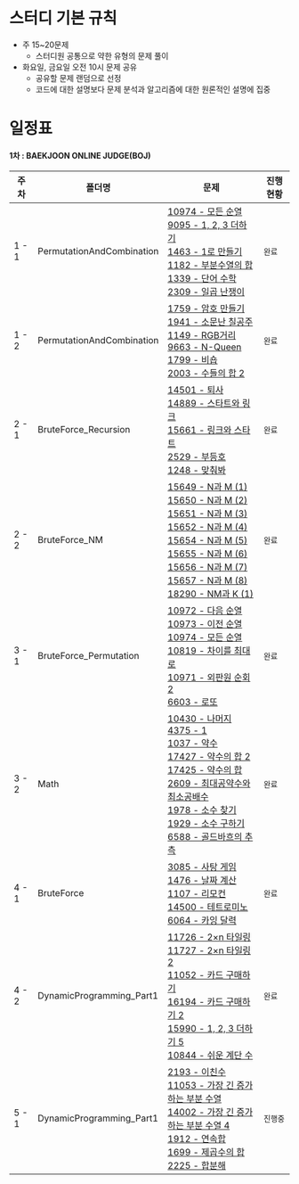 # 스터디 기본 규칙

- 주 15~20문제
  - 스터디원 공통으로 약한 유형의 문제 풀이
- 화요일, 금요일 오전 10시 문제 공유
  - 공유할 문제 랜덤으로 선정
  - 코드에 대한 설명보다 문제 분석과 알고리즘에 대한 원론적인 설명에 집중

# 일정표

#### 1차 : BAEKJOON ONLINE JUDGE(BOJ)

| **주차** | **폴더명**                | **문제**                                                                                                                                                                                                                                                                                                                                                                                                                                                                                                                                                                                    | **진행 현황** |
| -------- | ------------------------- | ------------------------------------------------------------------------------------------------------------------------------------------------------------------------------------------------------------------------------------------------------------------------------------------------------------------------------------------------------------------------------------------------------------------------------------------------------------------------------------------------------------------------------------------------------------------------------------------- | ------------- |
| 1 - 1    | PermutationAndCombination | [10974 - 모든 순열](https://www.acmicpc.net/problem/10974) <br> [9095 - 1, 2, 3 더하기](https://www.acmicpc.net/problem/9095) <br> [1463 - 1로 만들기](https://www.acmicpc.net/problem/1463) <br> [1182 - 부분수열의 합](https://www.acmicpc.net/problem/1182) <br> [1339 - 단어 수학](https://www.acmicpc.net/problem/1339) <br> [2309 - 일곱 난쟁이](https://www.acmicpc.net/problem/2309)                                                                                                                                                                                                | `완료`        |
| 1 - 2    | PermutationAndCombination | [1759 - 암호 만들기](https://www.acmicpc.net/problem/1759) <br> [1941 - 소문난 칠공주](https://www.acmicpc.net/problem/1941) <br> [1149 - RGB거리](https://www.acmicpc.net/problem/1149) <br> [9663 - N-Queen](https://www.acmicpc.net/problem/9663) <br> [1799 - 비숍](https://www.acmicpc.net/problem/1799) <br> [2003 - 수들의 합 2](https://www.acmicpc.net/problem/2003)                                                                                                                                                                                                               | `완료`        |
| 2 - 1    | BruteForce_Recursion      | [14501 - 퇴사](https://www.acmicpc.net/problem/14501) <br> [14889 - 스타트와 링크](https://www.acmicpc.net/problem/14889) <br> [15661 - 링크와 스타트](https://www.acmicpc.net/problem/15661) <br> [2529 - 부등호](https://www.acmicpc.net/problem/2529) <br> [1248 - 맞춰봐](https://www.acmicpc.net/problem/1248)                                                                                                                                                                                                                                                                         | `완료`        |
| 2 - 2    | BruteForce_NM             | [15649 - N과 M (1)](https://www.acmicpc.net/problem/15649) <br> [15650 - N과 M (2)](https://www.acmicpc.net/problem/15650) <br> [15651 - N과 M (3)](https://www.acmicpc.net/problem/15651) <br> [15652 - N과 M (4)](https://www.acmicpc.net/problem/15652) <br> [15654 - N과 M (5)](https://www.acmicpc.net/problem/15654) <br> [15655 - N과 M (6)](https://www.acmicpc.net/problem/15655) <br> [15656 - N과 M (7)](https://www.acmicpc.net/problem/15656) <br> [15657 - N과 M (8)](https://www.acmicpc.net/problem/15657) <br> [18290 - NM과 K (1)](https://www.acmicpc.net/problem/18290) | `완료`        |
| 3 - 1    | BruteForce_Permutation    | [10972 - 다음 순열](https://www.acmicpc.net/problem/10972) <br> [10973 - 이전 순열](https://www.acmicpc.net/problem/10973) <br> [10974 - 모든 순열](https://www.acmicpc.net/problem/10974) <br> [10819 - 차이를 최대로](https://www.acmicpc.net/problem/10819) <br> [10971 - 외판원 순회 2](https://www.acmicpc.net/problem/10971) <br> [6603 - 로또](https://www.acmicpc.net/problem/6603)                                                                                                                                                                                                 | `완료`        |
| 3 - 2    | Math                      | [10430 - 나머지](https://www.acmicpc.net/problem/10430) <br> [4375 - 1](https://www.acmicpc.net/problem/4375) <br> [1037 - 약수](https://www.acmicpc.net/problem/1037) <br> [17427 - 약수의 합 2](https://www.acmicpc.net/problem/17427) <br> [17425 - 약수의 합](https://www.acmicpc.net/problem/17425) <br> [2609 - 최대공약수와 최소공배수](https://www.acmicpc.net/problem/2609) <br> [1978 - 소수 찾기](https://www.acmicpc.net/problem/1978) <br> [1929 - 소수 구하기](https://www.acmicpc.net/problem/1929) <br> [6588 - 골드바흐의 추측](https://www.acmicpc.net/problem/6588)      | `완료`        |
| 4 - 1    | BruteForce                | [3085 - 사탕 게임](https://www.acmicpc.net/problem/3085) <br> [1476 - 날짜 계산](https://www.acmicpc.net/problem/1476) <br> [1107 - 리모컨](https://www.acmicpc.net/problem/1107) <br> [14500 - 테트로미노](https://www.acmicpc.net/problem/14500) <br> [6064 - 카잉 달력](https://www.acmicpc.net/problem/6064)                                                                                                                                                                                                                                                                            | `완료`        |
| 4 - 2    | DynamicProgramming_Part1  | [11726 - 2×n 타일링](https://www.acmicpc.net/problem/11726) <br> [11727 - 2×n 타일링 2](https://www.acmicpc.net/problem/11727) <br> [11052 - 카드 구매하기](https://www.acmicpc.net/problem/11052) <br> [16194 - 카드 구매하기 2](https://www.acmicpc.net/problem/16194) <br> [15990 - 1, 2, 3 더하기 5](https://www.acmicpc.net/problem/15990) <br> [10844 - 쉬운 계단 수](https://www.acmicpc.net/problem/10844)                                                                                                                                                                          | `완료`        |
| 5 - 1    | DynamicProgramming_Part1  | [2193 - 이친수](https://www.acmicpc.net/problem/2193) <br> [11053 - 가장 긴 증가하는 부분 수열](https://www.acmicpc.net/problem/11053) <br> [14002 - 가장 긴 증가하는 부분 수열 4](https://www.acmicpc.net/problem/14002) <br> [1912 - 연속합](https://www.acmicpc.net/problem/1912) <br> [1699 - 제곱수의 합](https://www.acmicpc.net/problem/1699) <br> [2225 - 합분해](https://www.acmicpc.net/problem/2225)                                                                                                                                                                             | `진행중`      |
